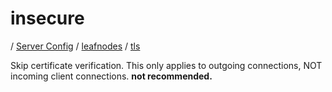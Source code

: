 # insecure

/ [Server Config](../../../README.md) / [leafnodes](../../README.md) / [tls](../README.md) 

Skip certificate verification. This only applies to outgoing connections, NOT incoming client connections. **not recommended.**

